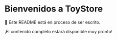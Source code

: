 # Bienvenidos a ToyStore

📝 Este README está en proceso de ser escrito.

¡El contenido completo estará disponible muy pronto!
